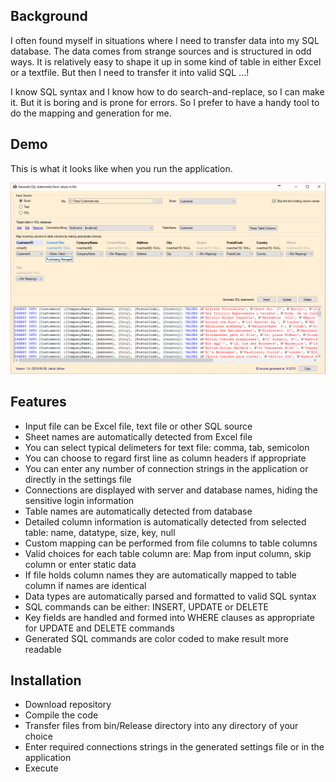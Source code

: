 

## Background

I often found myself in situations where I need to transfer data into my SQL database. The data comes from strange sources and is structured in odd ways. It is relatively easy to shape it up in some kind of table in either Excel or a textfile. But then I need to transfer it into valid SQL ...!

I know SQL syntax and I know how to do search-and-replace, so I can make it. But it is boring and is prone for errors. So I prefer to have a handy tool to do the mapping and generation for me.

## Demo
This is what it looks like when you run the application.

![SqlGenerator demo](Demo.png)

## Features
* Input file can be Excel file, text file or other SQL source
* Sheet names are automatically detected from Excel file
* You can select typical delimeters for text file: comma, tab, semicolon
* You can choose to regard first line as column headers if appropriate
* You can enter any number of connection strings in the application or directly in the settings file
* Connections are displayed with server and database names, hiding the sensitive login information
* Table names are automatically detected from database
* Detailed column information is automatically detected from selected table: name, datatype, size, key, null
* Custom mapping can be performed from file columns to table columns
* Valid choices for each table column are: Map from input column, skip column or enter static data
* If file holds column names they are automatically mapped to table column if names are identical
* Data types are automatically parsed and formatted to valid SQL syntax
* SQL commands can be either: INSERT, UPDATE or DELETE
* Key fields are handled and formed into WHERE clauses as appropriate for UPDATE and DELETE commands
* Generated SQL commands are color coded to make result more readable

## Installation

* Download repository
* Compile the code
* Transfer files from bin/Release directory into any directory of your choice
* Enter required connections strings in the generated settings file or in the application
* Execute





